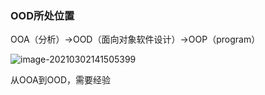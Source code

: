 ### OOD所处位置

OOA（分析）→OOD（面向对象软件设计）→OOP（program）

![image-20210302141505399](https://cyzblog.oss-cn-beijing.aliyuncs.com/image-20210302141505399.png)

从OOA到OOD，需要经验

